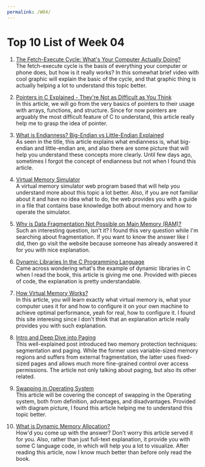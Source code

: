 ```yaml
---
permalink: /W04/
---
```


# Top 10 List of Week 04

1. [The Fetch-Execute Cycle: What's Your Computer Actually Doing?](https://youtu.be/Z5JC9Ve1sfI)<br>
The fetch-execute cycle is the basis of everything your computer or phone does, but how is it really works? In this somewhat brief video with cool graphic will explain the basic of the cycle, and that graphic thing is actually helping a lot to understand this topic better.

2. [Pointers in C Explained - They're Not as Difficult as You Think](https://www.freecodecamp.org/news/pointers-in-c-are-not-as-difficult-as-you-think/)<br>
In this article, we will go from the very basics of pointers to their usage with arrays, functions, and structure. Since for now pointers are arguably the most difficult feature of C to understand, this article really help me to grasp the idea of pointer.

3. [What is Endianness? Big-Endian vs Little-Endian Explained ](https://www.freecodecamp.org/news/what-is-endianness-big-endian-vs-little-endian/)<br>
As seen in the title, this article explains what endianness is, what big-endian and little-endian are, and also there are some picture that will help you understand these concepts more clearly. Until few days ago, sometimes I forgot the concept of endianness but not when I found this article.

4. [Virtual Memory Simulator](https://www3.ntu.edu.sg/home/smitha/ParaCache/Paracache/vm.html)<br>
A virtual memory simulator web program based that will help you understand more about this topic a lot better. Also, if you are not familiar about it and have no idea what to do, the web provides you with a guide in a file that contains base knowledge both about memory and how to operate the simulator.

5. [Why is Data Fragmentation Not Possible on Main Memory (RAM)?](https://cs.stackexchange.com/questions/50090/why-is-data-fragmentation-not-possible-on-main-memory-ram)<br>
Such an interesting question, isn't it? I found this very question while I'm searching about fragmentation. If you want to know the answer like I did, then go visit the website because someone has already answered it for you with nice explanation.

6. [Dynamic Libraries In the C Programming Language](https://www.medium.com/meatandmachines/shared-dynamic-libraries-in-the-c-programming-language-8c2c03311756)<br>
Came across wondering what's the example of dynamic libraries in C when I read the book, this article is giving me one. Provided with pieces of code, the explanation is pretty understandable.

7. [How Virtual Memory Works?](https://computer.howstuffworks.com/virtual-memory.htm)<br>
In this article, you will learn exactly what virtual memory is, what your computer uses it for and how to configure it on your own machine to achieve optimal performance, yeah for real, how to configure it. I found this site interesing since I don't think that an explanation article really provides you with such explanation.

8. [Intro and Deep Dive into Paging](https://os.phil-opp.com/paging-introduction/)<br>
This well-explained post introduced two memory protection techniques: segmentation and paging. While the former uses variable-sized memory regions and suffers from external fragmentation, the latter uses fixed-sized pages and allows much more fine-grained control over access permissions. The article not only talking about paging, but also its other related.

9. [Swapping in Operating System](https://www.studytonight.com/operating-system/swapping-in-operating-system)<br>
This article will be covering the concept of swapping in the Operating system, both from definition, advantages, and disadvantages. Provided with diagram picture, I found this article helping me to understand this topic better.

10. [What is Dynamic Memory Allocation?](https://www.geeksforgeeks.org/what-is-dynamic-memory-allocation/)<br>
How'd you come up with the answer? Don't worry this article served it for you. Also, rather than just full-text explanation, it provide you with some C language code, in which will help you a lot to visualize. After reading this article, now I know much better than before only read the book.

